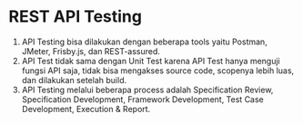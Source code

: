 # REST API Testing

1. API Testing bisa dilakukan dengan beberapa tools yaitu Postman, JMeter, Frisby.js, dan REST-assured.
2. API Test tidak sama dengan Unit Test karena API Test hanya menguji fungsi API saja, tidak bisa mengakses source code, scopenya lebih luas, dan dilakukan setelah build.
3. API Testing melalui beberapa process adalah Specification Review, Specification Development, Framework Development, Test Case Development, Execution & Report.